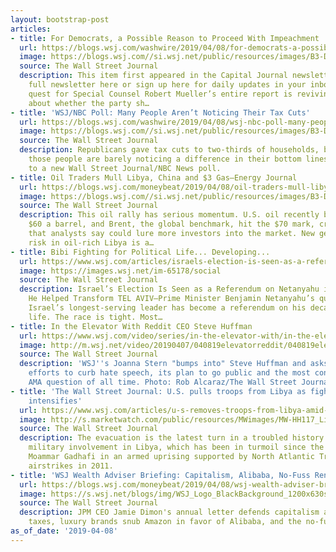 ```yaml
---
layout: bootstrap-post
articles:
- title: For Democrats, a Possible Reason to Proceed With Impeachment
  url: https://blogs.wsj.com/washwire/2019/04/08/for-democrats-a-possible-reason-to-proceed-with-impeachment/
  image: https://blogs.wsj.com//si.wsj.net/public/resources/images/B3-DQ553_Pelosi_P_20190408090225.jpg
  source: The Wall Street Journal
  description: This item first appeared in the Capital Journal newsletter. Read the
    full newsletter here or sign up here for daily updates in your inbox. The Democratic
    quest for Special Counsel Robert Mueller’s entire report is reviving questions
    about whether the party sh…
- title: 'WSJ/NBC Poll: Many People Aren’t Noticing Their Tax Cuts'
  url: https://blogs.wsj.com/washwire/2019/04/08/wsj-nbc-poll-many-people-arent-noticing-their-tax-cuts/
  image: https://blogs.wsj.com//si.wsj.net/public/resources/images/B3-DQ542_Trumpc_P_20190408082807.jpg
  source: The Wall Street Journal
  description: Republicans gave tax cuts to two-thirds of households, but many of
    those people are barely noticing a difference in their bottom lines, according
    to a new Wall Street Journal/NBC News poll.
- title: Oil Traders Mull Libya, China and $3 Gas—Energy Journal
  url: https://blogs.wsj.com/moneybeat/2019/04/08/oil-traders-mull-libya-china-and-3-gas-energy-journal/
  image: https://blogs.wsj.com//si.wsj.net/public/resources/images/B3-DQ007_NYCONG_P_20190404134716.jpg
  source: The Wall Street Journal
  description: This oil rally has serious momentum. U.S. oil recently broke through
    $60 a barrel, and Brent, the global benchmark, hit the $70 mark, crossing milestones
    that analysts say could lure more investors into the market. New geopolitical
    risk in oil-rich Libya is a…
- title: Bibi Fighting for Political Life... Developing...
  url: https://www.wsj.com/articles/israels-election-is-seen-as-a-referendum-on-netanyahu-in-a-country-he-helped-transform-11554638418
  image: https://images.wsj.net/im-65178/social
  source: The Wall Street Journal
  description: Israel’s Election Is Seen as a Referendum on Netanyahu in a Country
    He Helped Transform TEL AVIV—Prime Minister Benjamin Netanyahu’s quest to become
    Israel’s longest-serving leader has become a referendum on his decades in public
    life. The race is tight. Most…
- title: In the Elevator With Reddit CEO Steve Huffman
  url: https://www.wsj.com/video/series/in-the-elevator-with/in-the-elevator-with-reddit-ceo-steve-huffman/76E47E38-773F-4E77-9EFE-3A6DE234523F
  image: http://m.wsj.net/video/20190407/040819elevatorreddit/040819elevatorreddit_1280x720.jpg
  source: The Wall Street Journal
  description: 'WSJ''s Joanna Stern "bumps into" Steve Huffman and asks about Reddit''s
    efforts to curb hate speech, its plan to go public and the most controversial
    AMA question of all time. Photo: Rob Alcaraz/The Wall Street Journal'
- title: 'The Wall Street Journal: U.S. pulls troops from Libya as fighting in capital
    intensifies'
  url: https://www.wsj.com/articles/u-s-removes-troops-from-libya-amid-fighting-in-capital/
  image: http://s.marketwatch.com/public/resources/MWimages/MW-HH117_Libya_ZG_20190408055958.jpg
  source: The Wall Street Journal
  description: The evacuation is the latest turn in a troubled history of American
    military involvement in Libya, which has been in turmoil since the overthrow of
    Moammar Gadhafi in an armed uprising supported by North Atlantic Treaty Organization
    airstrikes in 2011.
- title: 'WSJ Wealth Adviser Briefing: Capitalism, Alibaba, No-Fuss Renovations'
  url: https://blogs.wsj.com/moneybeat/2019/04/08/wsj-wealth-adviser-briefing-capitalism-alibaba-no-fuss-renovations/
  image: https://s.wsj.net/blogs/img/WSJ_Logo_BlackBackground_1200x630social
  source: The Wall Street Journal
  description: JPM CEO Jamie Dimon's annual letter defends capitalism and lower corporate
    taxes, luxury brands snub Amazon in favor of Alibaba, and the no-fuss renovation.
as_of_date: '2019-04-08'
---
```


